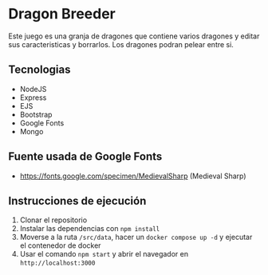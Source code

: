 # Dragon Breeder

Este juego es una granja de dragones que contiene varios dragones y editar sus caracteristicas y borrarlos. Los dragones podran pelear entre si.

## Tecnologias
- NodeJS
- Express
- EJS
- Bootstrap
- Google Fonts
- Mongo

## Fuente usada de Google Fonts
- https://fonts.google.com/specimen/MedievalSharp (Medieval Sharp)

## Instrucciones de ejecución

1. Clonar el repositorio
2. Instalar las dependencias con `npm install`
3. Moverse a la ruta `/src/data`, hacer un `docker compose up -d` y ejecutar el contenedor de docker
4. Usar el comando `npm start` y abrir el navegador en `http://localhost:3000`




